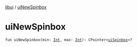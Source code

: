 [libui](index.md) / [uiNewSpinbox](./ui-new-spinbox.md)

# uiNewSpinbox

`fun uiNewSpinbox(min: `[`Int`](https://kotlinlang.org/api/latest/jvm/stdlib/kotlin/-int/index.html)`, max: `[`Int`](https://kotlinlang.org/api/latest/jvm/stdlib/kotlin/-int/index.html)`): CPointer<`[`uiSpinbox`](ui-spinbox.md)`>?`